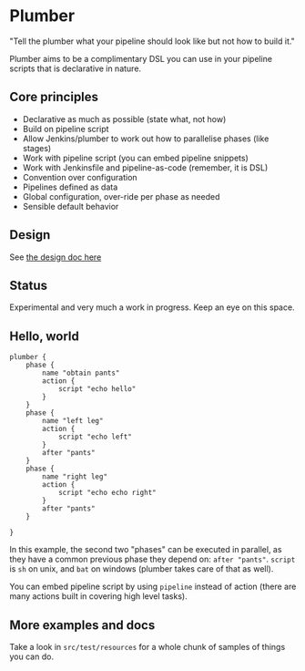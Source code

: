 # Plumber

"Tell the plumber what your pipeline should look like but not how to build it."

Plumber aims to be a complimentary DSL you can use in your pipeline scripts that is declarative in nature. 

## Core principles

* Declarative as much as possible (state what, not how)
* Build on pipeline script
* Allow Jenkins/plumber to work out how to parallelise phases (like stages)
* Work with pipeline script (you can embed pipeline snippets)
* Work with Jenkinsfile and pipeline-as-code (remember, it is DSL)
* Convention over configuration
* Pipelines defined as data 
* Global configuration, over-ride per phase as needed
* Sensible default behavior 

## Design

See [the design doc here](DESIGN.md)

## Status 

Experimental and very much a work in progress. Keep an eye on this space. 

## Hello, world

```
plumber {
    phase {
        name "obtain pants"
        action {
            script "echo hello"
        }
    }
    phase {
        name "left leg"
        action {
            script "echo left"
        }
        after "pants"
    }
    phase {
        name "right leg"
        action {
            script "echo echo right"
        }
        after "pants"
    }
    
}
```

In this example, the second two "phases" can be executed in parallel, as they have a common previous phase they depend on: `after "pants"`. `script` is `sh` on unix, and `bat` on windows (plumber takes care of that as well). 

You can embed pipeline script by using `pipeline` instead of action (there are many actions built in covering high level tasks).

## More examples and docs

Take a look in `src/test/resources` for a whole chunk of samples of things you can do. 
